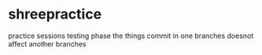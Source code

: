 # shreepractice
practice sessions
 testing phase 
 the things commit in one branches doesnot affect another branches
